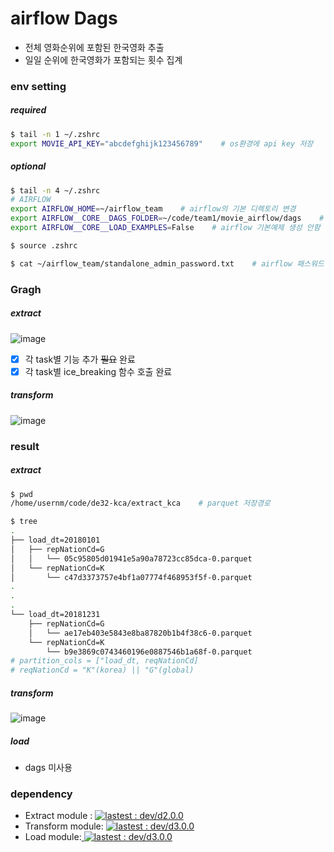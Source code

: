 # airflow Dags

- 전체 영화순위에 포함된 한국영화 추출
- 일일 순위에 한국영화가 포함되는 횟수 집계

### env setting
##### required
```bash
$ tail -n 1 ~/.zshrc
export MOVIE_API_KEY="abcdefghijk123456789"    # os환경에 api key 저장
```

##### optional
```bash
$ tail -n 4 ~/.zshrc
# AIRFLOW
export AIRFLOW_HOME=~/airflow_team    # airflow의 기본 디렉토리 변경
export AIRFLOW__CORE__DAGS_FOLDER=~/code/team1/movie_airflow/dags    # dags의 기본 디렉토리 변경
export AIRFLOW__CORE__LOAD_EXAMPLES=False    # airflow 기본예제 생성 안함

$ source .zshrc

$ cat ~/airflow_team/standalone_admin_password.txt    # airflow 패스워드 확인
```

### Gragh
##### extract
![image](https://github.com/user-attachments/assets/dbca1bd4-ac53-4c5a-b209-23ebafff620c)



- [x] 각 task별 기능 추가 ~~필요~~ 완료
- [x] 각 task별 ice_breaking 함수 호출 완료

##### transform
![image](https://github.com/user-attachments/assets/12aa434d-bc25-4089-9890-41c0fa93bb3a)

### result
##### extract
```bash
$ pwd
/home/usernm/code/de32-kca/extract_kca    # parquet 저장경로

$ tree
.
├── load_dt=20180101
│   ├── repNationCd=G
│   │   └── 05c95805d01941e5a90a78723cc85dca-0.parquet
│   └── repNationCd=K
│       └── c47d3373757e4bf1a07774f468953f5f-0.parquet
.
.
.
└── load_dt=20181231
    ├── repNationCd=G
    │   └── ae17eb403e5843e8ba87820b1b4f38c6-0.parquet
    └── repNationCd=K
        └── b9e3869c0743460196e0887546b1a68f-0.parquet
# partition_cols = ["load_dt, reqNationCd]
# reqNationCd = "K"(korea) || "G"(global)
```

##### transform
![image](https://github.com/user-attachments/assets/1574d4b0-ee94-499e-9f81-7ab1b625b947)

##### load
- dags 미사용

### dependency
<ul>
  <li>Extract module : <a target="_blank" rel="noopener noreferrer nofollow" href="https://github.com/de32-kca/extract/releases/tag/release%2Fd2.0.0">
<img alt="lastest : dev/d2.0.0" src="https://img.shields.io/badge/lastest-dev/d2.0.0-brightgreen">
</a></li>
    <li>Transform module: <a target="_blank" rel="noopener noreferrer nofollow" href="https://github.com/de32-kca/transform/releases/tag/release%2Fd3.0.0">
<img alt="lastest : dev/d3.0.0" src="https://img.shields.io/badge/lastest-dev/d3.0.0-brightgreen">
</a></li>
  <li>Load module:<a target="_blank" rel="noopener noreferrer nofollow" href="https://github.com/de32-kca/load/releases/tag/release%2Fd3.0.0">
<img alt="lastest : dev/d3.0.0" src="https://img.shields.io/badge/lastest-dev/d3.0.0-brightgreen">
</a></li>
</ul>

